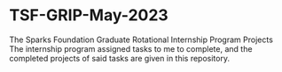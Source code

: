 # TSF-GRIP-May-2023
The Sparks Foundation Graduate Rotational Internship Program Projects
The internship program assigned tasks to me to complete, and the completed projects of said tasks are given in this repository.
